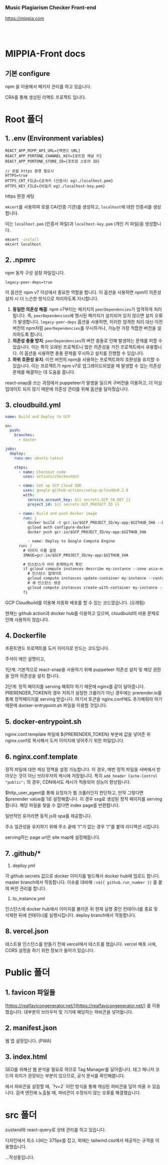 ### Music Plagiarism Checker Front-end

https://mippia.com

<br/>
<br/>

# MIPPIA-Front docs

## 기본 configure

npm 을 이용해서 패키지 관리를 하고 있습니다.

CRA를 통해 생성된 리액트 프로젝트 입니다.

# Root 폴더

## 1. .env (Environment variables)

```
REACT_APP_MIPP_API_URL={백엔드 URL}
REACT_APP_PORTONE_CHANNEL_KEY={포트원 채널 키}
REACT_APP_PORTONE_STORE_ID={포트원 스토어 ID}

// 로컬 https 환경 필요시
HTTPS=true
HTTPS_CRT_FILE={공개키 (인증서) eg)./localhost.pem}
HTTPS_KEY_FILE={비밀키 eg)./localhost-key.pem}

```

https 환경 세팅

`mkcert`를 사용하여 로컬 CA(인증 기관)를 생성하고, `localhost`에 대한 인증서를 생성합니다.

이는 `localhost.pem` (인증서 파일)과 `localhost-key.pem` (개인 키 파일)을 생성합니다.

```bash
mkcert -install
mkcert localhost
```

## 2. .npmrc

npm 동작 구성 설정 파일입니다.

```
legacy-peer-deps=true
```

이 옵션은 npm v7 이상에서 중요한 역할을 합니다. 이 옵션을 사용하면 npm이 의존성 설치 시 더 느슨한 방식으로 처리하도록 지시합니다.

1. **동일한 의존성 해결**: npm v7부터는 패키지의 `peerDependencies`가 엄격하게 처리됩니다. 즉, `peerDependencies`에 명시된 패키지가 설치되어 있지 않으면 설치 오류가 발생합니다. `legacy-peer-deps` 옵션을 사용하면, 이러한 엄격한 처리 대신 이전 버전의 npm처럼 `peerDependencies`를 무시하거나, 가능한 가장 적합한 버전을 설치하도록 합니다.
2. **의존성 충돌 방지**: `peerDependencies`의 버전 충돌로 인해 발생하는 문제를 피할 수 있습니다. 이는 특히 오래된 프로젝트나 많은 의존성을 가진 프로젝트에서 유용합니다. 이 옵션을 사용하면 충돌 문제를 무시하고 설치를 진행할 수 있습니다.
3. **하위 호환성 유지**: 이전 버전의 npm을 사용하는 프로젝트와의 호환성을 유지할 수 있습니다. 이는 프로젝트가 npm v7로 업그레이드되었을 때 발생할 수 있는 의존성 문제를 해결하는 데 도움을 줍니다.

react-snap을 쓰는 과정에서 puppeteer가 말썽을 일으켜 구버전을 이용하고, 더 이상 업데이트 되지 않기 때문에 의존성 관리를 위해 옵션을 달아줬습니다.

## 3. cloudbuild.yml

```yaml
name: Build and Deploy to GCP

on:
  push:
    branches:
      - master

jobs:
  deploy:
    runs-on: ubuntu-latest

    steps:
      - name: Checkout code
        uses: actions/checkout@v2

      - name: Set up GCP Cloud SDK
        uses: google-github-actions/setup-gcloud@v0.2.0
        with:
          service_account_key: ${{ secrets.GCP_SA_KEY }}
          project_id: ${{ secrets.GCP_PROJECT_ID }}

      - name: Build and push Docker image
        run: |
          docker build -t gcr.io/$GCP_PROJECT_ID/my-app:$GITHUB_SHA --build-arg REACT_APP_MIPP_API_URL=${{ secrets.REACT_APP_MIPP_API_URL }} --build-arg REACT_APP_GOOGLE_CLIENT_ID=${{ secrets.REACT_APP_GOOGLE_CLIENT_ID }} .
          gcloud auth configure-docker
          docker push gcr.io/$GCP_PROJECT_ID/my-app:$GITHUB_SHA

          - name: Deploy to Google Compute Engine
      run: |
        # 이미지 이름 설정
        IMAGE=gcr.io/$GCP_PROJECT_ID/my-app:$GITHUB_SHA

        # 인스턴스가 이미 존재하는지 확인
        if gcloud compute instances describe my-instance --zone asia-northeast3-c 2>/dev/null; then
          # 인스턴스 업데이트
          gcloud compute instances update-container my-instance --container-image $IMAGE --zone asia-northeast3-c
          # 새 인스턴스 생성
          gcloud compute instances create-with-container my-instance --container-image $IMAGE --zone asia-northeast3-c
        fi

```

GCP Cloudbuild를 이용해 자동화 배포를 할 수 있는 코드였습니다. (오래됨)

현재는 github action과 docker hub를 이용하고 있으며, cloudbuild의 비용 문제로 인해 사용하지 않습니다.

## 4. Dockerfile

프론트엔드 프로젝트를 도커 이미지로 만드는 코드입니다.

주석이 메인 설명이고,

1단계: 기본적으로 react-snap을 사용하기 위해 puppeteer 의존성 설치 및 해당 권한을 얻어 의존성을 설치 합니다.

2단계: 정적 페이지를 serving 해줘야 하기 때문에 nginx를 같이 달아줍니다. PRERENDER_TOKEN의 경우 저희가 설정한 크롤러가 아닌 경우에는 prerender.io를 통해 정적페이지를 serving 받습니다. 여기서 토큰을 nginx.conf에도 추가해줘야 하기 때문에 docker-entrypoint.sh 파일을 이용할 것입니다.

## 5. docker-entrypoint.sh

nginx.conf.template 파일에 ${PRERENDER_TOKEN} 부분에 값을 넣어준 위 nginx.conf로 복사해서 도커 이미지에 넣어주기 위한 파일입니다.

## 6. nginx.conf.template

정적 파일에 대한 캐싱 정책을 설정 가능합니다. 이 경우, 매번 정적 파일을 서버에서 받아오는 것이 아닌 브라우저의 캐시에 저장됩니다. 특히 `add_header Cache-Control "public";` 의 경우, CDN에서도 캐시가 적용되어 성능이 향상됩니다.

$http_user_agent를 통해 요청자가 웹 크롤러인지 판단하고, 만약 그렇다면 $prerender value를 1로 설정해줍니다. 이 경우 ssg로 생성된 정적 페이지를 serving합니다. 해당 파일을 찾을 수 없다면 index page를 반환합니다.

일반적인 유저라면 동적 js와 spa를 제공합니다.

주소 일관성을 유지하기 위해 주소 끝에 “/”가 없는 경우 “/”를 붙여 리디렉션 시킵니다.

serving하는 page url은 site map에 설정해둡니다.

## 7. .github/\*

1. deploy.yml

각 github secrets 값으로 docker 이미지를 빌드해서 docker hub에 업로드 합니다. master branch에서 작동합니다. 이슈를 대비해 `:v${{ github.run_number }}` 를 붙여 버전 관리를 합니다.

1. to_instance.yml

인스턴스에 docker hub에서 이미지를 불러온 뒤 현재 실행 중인 컨테이너를 종료 및 삭제한 뒤에 컨테이너를 실행시킵니다. deploy branch에서 작동합니다.

## 8. vercel.json

테스트용 인스턴스를 만들기 전에 vercel에서 테스트를 했습니다. vercel 배포 시에, CORS 설정을 하기 위한 정보가 들어가 있습니다.

# Public 폴더

## 1. favicon 파일들

[https://realfavicongenerator.net/](https://realfavicongenerator.net/) 를 이용했습니다. 대부분의 브라우저 및 기기에 해당하는 파비콘을 넣어둡니다.

## 2. manifest.json

웹 앱 설정입니다. (PWA)

## 3. index.html

SEO를 위해선 웹 분석을 필요로 하므로 Tag Manager를 달아줍니다. 태그 매니저 코드의 위치가 권장되는 부분이 있으므로, 공식 문서를 확인해봅니다.

<link> 에서 파비콘을 설정할 때, `?v=2` 이런 방식을 통해 캐싱된 파비콘을 덮어 씌울 수 있습니다. 검색 엔진에 노출될 때, 파비콘이 수정되지 않는 오류를 해결했습니다.

# src 폴더

zustand와 react-query로 상태 관리를 하고 있습니다.

디자인에서 최소 너비는 375px를 잡고, 외에는 tailwind.css에서 제공하는 규격을 이용했습니다.

...작성중입니다.
